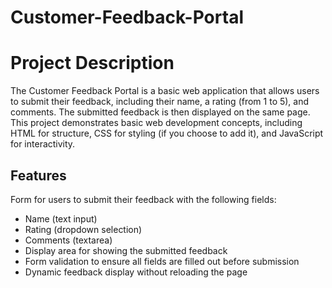 # Customer-Feedback-Portal
# Project Description
The Customer Feedback Portal is a basic web application that allows users to submit their feedback, including their name, a rating (from 1 to 5), and comments. The submitted feedback is then displayed on the same page. This project demonstrates basic web development concepts, including HTML for structure, CSS for styling (if you choose to add it), and JavaScript for interactivity.

## Features
Form for users to submit their feedback with the following fields:
- Name (text input)
- Rating (dropdown selection)
- Comments (textarea)
- Display area for showing the submitted feedback
- Form validation to ensure all fields are filled out before submission
- Dynamic feedback display without reloading the page

